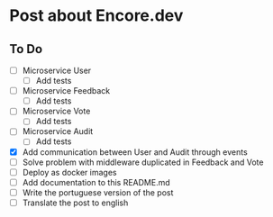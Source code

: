 # Post about Encore.dev

## To Do

- [ ] Microservice User
    - [ ] Add tests
- [ ] Microservice Feedback
    - [ ] Add tests
- [ ] Microservice Vote
    - [ ] Add tests
- [ ] Microservice Audit
    - [ ] Add tests
- [x] Add communication between User and Audit through events
- [ ] Solve problem with middleware duplicated in Feedback and Vote
- [ ] Deploy as docker images
- [ ] Add documentation to this README.md
- [ ] Write the portuguese version of the post
- [ ] Translate the post to english